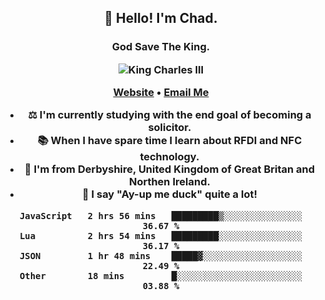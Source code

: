<h2 align="center">👋 Hello! I'm Chad.</h2>
<h3 align="center">God Save The King.</3>

<p align="center">
  <img src="https://ichef.bbci.co.uk/news/640/cpsprodpb/6193/production/_99997942_gettyimages-83682624.jpg" title="King Charles III">
</p>


<p align="center">
  <a href="https://chadfowkes.co.uk">Website</a> •
  <a href="mailto://chad@chadfowkes.co.uk">Email Me</a>
</p>

- ⚖ I'm currently studying with the end goal of becoming a solicitor.
- 📚 When I have spare time I learn about RFDI and NFC technology.
- 📍 I'm from Derbyshire, United Kingdom of Great Britan and Northen Ireland.
- 🦆 I say "Ay-up me duck" quite a lot!

<!--START_SECTION:waka-->

```text
JavaScript   2 hrs 56 mins   █████████▒░░░░░░░░░░░░░░░   36.67 %
Lua          2 hrs 54 mins   █████████░░░░░░░░░░░░░░░░   36.17 %
JSON         1 hr 48 mins    █████▓░░░░░░░░░░░░░░░░░░░   22.49 %
Other        18 mins         █░░░░░░░░░░░░░░░░░░░░░░░░   03.88 %
```

<!--END_SECTION:waka-->
